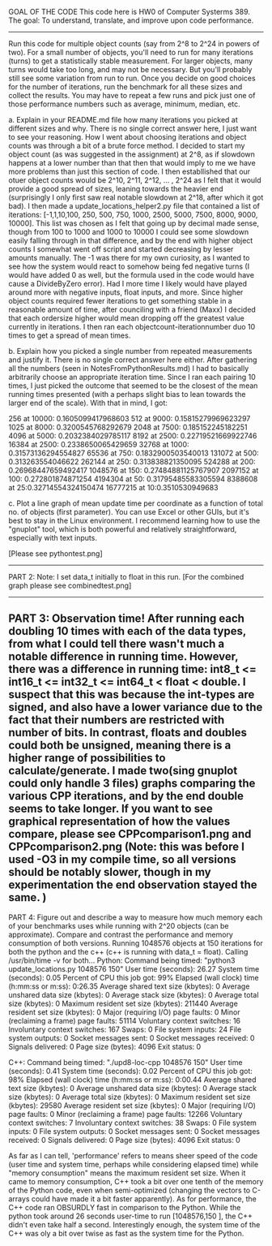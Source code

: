 GOAL OF THE CODE
This code here is HW0 of Computer Systerms 389. The goal: To understand, translate, and improve upon code performance.

-----------------------------------

Run this code for multiple object counts (say from 2^8 to 2^24 in powers of two). For a small number of objects, you'll need to run for many iterations (turns) to get a statistically stable measurement. For larger objects, many turns would take too long, and may not be necessary. But you'll probably still see some variation from run to run. Once you decide on good choices for the number of iterations, run the benchmark for all these sizes and collect the results. You may have to repeat a few runs and pick just one of those performance numbers such as average, minimum, median, etc. 

a. Explain in your README.md file how many iterations you picked at different sizes and why. There is no single correct answer here, I just want to see your reasoning. 
How I went about choosing iterations and object counts was through a bit of a brute force method. I decided to start my object count (as was suggested in the assignment) at 2^8, as if slowdown happens at a lower number than that then that would imply to me we have more problems than just this section of code. I then establlished that our otuer object counts would be 2^10, 2^11, 2^12, ... , 2^24 as I felt that it would provide a good spread of sizes, leaning towards the heavier end (surprisingly I only first saw real notable slowdown at 2^18, after which it got bad).
I then made a update_locations_helper2.py file that contained a list of iterations: [-1,1,10,100, 250, 500, 750, 1000, 2500, 5000, 7500, 8000, 9000, 10000]. This list was chosen as I felt that going up by decimal made sense, though from 100 to 1000 and 1000 to 10000 I could see some slowdown easily falling through in that difference, and by the end with higher object counts I somewhat went off script and started decreasing by lesser amounts manually. The -1 was there for my own curiosity, as I wanted to see how the system would react to somehow being fed negative turns (I would have added 0 as well, but the formula used in the code would have cause a DivideByZero error). Had I more time I likely would have played around more with negative inputs, float inputs, and more. 
Since higher object counts required fewer iterations to get something stable in a reasonable amount of time, after counciling with a friend (Maxx) I decided that each ordersize higher would mean dropping off the greatest value currently in iterations.
I then ran each objectcount-iterationnumber duo 10 times to get a spread of mean times. 

b. Explain how you picked a single number from repeated measurements and justify it. There is no single correct answer here either. 
After gathering all the numbers (seen in NotesFromPythonResults.md) I had to basically arbitrarily choose an appropriate iteration time. Since I ran each pairing 10 times, I just picked the outcome that seemed to be the closest of the mean running times presented (with a perhaps slight bias to lean towards the larger end of the scale). With that in mind, I got:

256 at 10000: 0.1605099417968603
512 at 9000: 0.15815279969623297 
1025 at 8000: 0.3200545768292679
2048 at 7500: 0.185152245182251
4096 at 5000: 0.2032384029785117 
8192 at 2500: 0.22719521669922746 
16384 at 2500: 0.2338650065429659 
32768 at 1000: 0.31573136294554827
65536 at 750: 0.1832900503540013
131072 at 500: 0.313263554046622
262144 at 250: 0.313838821350095 
524288 at 200: 0.26968447659492417
1048576 at 150: 0.27484881125767907
2097152 at 100: 0.272801874871254
4194304 at 50: 0.31795485583305594
8388608 at 25:0.32714554324150474
16777215 at 10:0.3510530949683


c. Plot a line graph of mean update time per coordinate as a function of total no. of objects (first parameter). You can use Excel or other GUIs, but it's best to stay in the Linux environment. I recommend learning how to use the "gnuplot" tool, which is both powerful and relatively straightforward, especially with text inputs.

[Please see pythontest.png]


--------------------------------
PART 2:
Note: I set data_t initially to float in this run.
[For the combined graph please see combinedtest.png]

--------------------------------
PART 3:
Observation time!
After running each doubling 10 times with each of the data types, from what I could tell there wasn't much a notable difference in running time. However, there was a difference in running time: int8_t <= int16_t <= int32_t <= int64_t < float < double. I suspect that this was because the int-types are signed, and also have a lower variance due to the fact that their numbers are restricted with number of bits. In contrast, floats and doubles could both be unsigned, meaning there is a higher range of possibilities to calculate/generate. I made two(sing gnuplot could only handle 3 files) graphs comparing the various CPP iterations, and by the end double seems to take longer. If you want to see graphical representation of how the values compare, please see CPPcomparison1.png and CPPcomparison2.png (Note: this was before I used -O3 in my compile time, so all versions should be notably slower, though in my experimentation the end observation stayed the same. )
---------------------------------
PART 4:
Figure out and describe a way to measure how much memory each of your benchmarks uses while running with 2^20 objects (can be approximate). Compare and contrast the performance and memory consumption of both versions.
Running 1048576 objects at 150 iterations for both the python and the c++ (c++ is running with data_t = float). 
Calling /usr/bin/time -v for both... 
Python:
	Command being timed: "python3 update_locations.py 1048576 150"
	User time (seconds): 26.27
	System time (seconds): 0.05
	Percent of CPU this job got: 99%
	Elapsed (wall clock) time (h:mm:ss or m:ss): 0:26.35
	Average shared text size (kbytes): 0
	Average unshared data size (kbytes): 0
	Average stack size (kbytes): 0
	Average total size (kbytes): 0
	Maximum resident set size (kbytes): 211440
	Average resident set size (kbytes): 0
	Major (requiring I/O) page faults: 0
	Minor (reclaiming a frame) page faults: 51114
	Voluntary context switches: 16
	Involuntary context switches: 167
	Swaps: 0
	File system inputs: 24
	File system outputs: 0
	Socket messages sent: 0
	Socket messages received: 0
	Signals delivered: 0
	Page size (bytes): 4096
	Exit status: 0

C++:
	Command being timed: "./upd8-loc-cpp 1048576 150"
	User time (seconds): 0.41
	System time (seconds): 0.02
	Percent of CPU this job got: 98%
	Elapsed (wall clock) time (h:mm:ss or m:ss): 0:00.44
	Average shared text size (kbytes): 0
	Average unshared data size (kbytes): 0
	Average stack size (kbytes): 0
	Average total size (kbytes): 0
	Maximum resident set size (kbytes): 29580
	Average resident set size (kbytes): 0
	Major (requiring I/O) page faults: 0
	Minor (reclaiming a frame) page faults: 12266
	Voluntary context switches: 7
	Involuntary context switches: 38
	Swaps: 0
	File system inputs: 0
	File system outputs: 0
	Socket messages sent: 0
	Socket messages received: 0
	Signals delivered: 0
	Page size (bytes): 4096
	Exit status: 0


As far as I can tell, 'performance' refers to means sheer speed of the code (user time and system time, perhaps while considering elapsed time) while "memory consumption" means the maximum resident set size.
When it came to memory consumption, C++ took a bit over one tenth of the memory of the Python code, even when semi-optimized (changing the vectors to C-arrays could have made it a bit faster apparently). 
As for performance, the C++ code ran OBSURDLY fast in comparison to the Python. While the python took around 26 seconds user-time to run [1048576,150 ], the C++ didn't even take half a second. Interestingly enough, the system time of the C++ was oly a bit over twise as fast as the system time for the Python. 